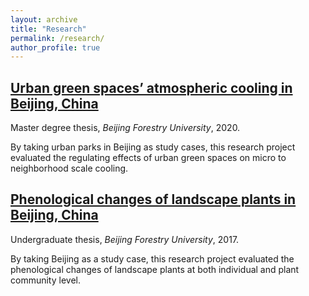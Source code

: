 ```yaml
---
layout: archive
title: "Research"
permalink: /research/
author_profile: true
---
```


[Urban green spaces’ atmospheric cooling in Beijing, China](/research/2020-UGScooling)
----

Master degree thesis, <i>Beijing Forestry University</i>, 2020.

By taking urban parks in Beijing as study cases, this research project evaluated the regulating effects of urban green spaces on micro to neighborhood scale cooling.

[Phenological changes of landscape plants in Beijing, China](/research/2017-Phenology)
----

Undergraduate thesis, <i>Beijing Forestry University</i>, 2017.

By taking Beijing as a study case, this research project evaluated the phenological changes of landscape plants at both individual and plant community level.